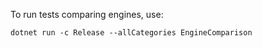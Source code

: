 To run tests comparing engines, use:

```
dotnet run -c Release --allCategories EngineComparison
```